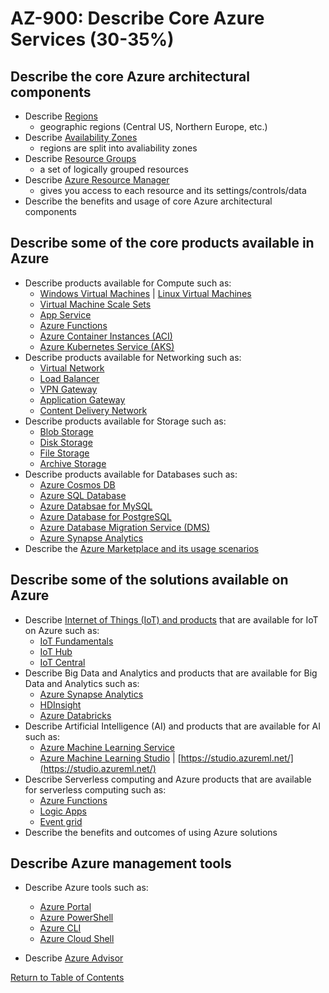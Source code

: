 # AZ-900: Describe Core Azure Services (30-35%)

## Describe the core Azure architectural components

* Describe [Regions](https://azure.microsoft.com/en-ca/global-infrastructure/regions/)
   - geographic regions (Central US, Northern Europe, etc.)
* Describe [Availability Zones](https://docs.microsoft.com/en-us/azure/availability-zones/az-overview)
   - regions are split into avaliability zones
* Describe [Resource Groups](https://docs.microsoft.com/en-us/azure/architecture/cloud-adoption/getting-started/azure-resource-access#what-is-an-azure-resource-group)
   - a set of logically grouped resources
* Describe [Azure Resource Manager](https://docs.microsoft.com/en-us/azure/azure-resource-manager/resource-group-overview)
   - gives you access to each resource and its settings/controls/data
* Describe the benefits and usage of core Azure architectural components

## Describe some of the core products available in Azure

* Describe products available for Compute such as:
    * [Windows Virtual Machines](https://docs.microsoft.com/en-ca/azure/virtual-machines/windows/overview) | [Linux Virtual Machines](https://docs.microsoft.com/en-ca/azure/virtual-machines/linux/overview)
    * [Virtual Machine Scale Sets](https://docs.microsoft.com/en-us/azure/virtual-machine-scale-sets/overview)
    * [App Service](https://docs.microsoft.com/en-us/azure/app-service/)
    * [Azure Functions](https://docs.microsoft.com/en-us/azure/azure-functions/functions-overview)
    * [Azure Container Instances (ACI)](https://docs.microsoft.com/en-us/azure/container-instances/container-instances-overview)
    * [Azure Kubernetes Service (AKS)](https://docs.microsoft.com/en-us/azure/aks/intro-kubernetes)
* Describe products available for Networking such as:
    * [Virtual Network](https://docs.microsoft.com/en-us/azure/virtual-network/virtual-networks-overview)
    * [Load Balancer](https://docs.microsoft.com/en-us/azure/load-balancer/load-balancer-overview)
    * [VPN Gateway](https://docs.microsoft.com/en-us/azure/vpn-gateway/vpn-gateway-about-vpngateways)
    * [Application Gateway](https://docs.microsoft.com/en-us/azure/application-gateway/overview)
    * [Content Delivery Network](https://docs.microsoft.com/en-us/azure/cdn/cdn-overview)
* Describe products available for Storage such as:
    * [Blob Storage](https://docs.microsoft.com/en-us/azure/storage/blobs/storage-blobs-overview)
    * [Disk Storage](https://docs.microsoft.com/en-us/azure/virtual-machines/windows/managed-disks-overview)
    * [File Storage](https://docs.microsoft.com/en-us/azure/storage/files/storage-files-introduction)
    * [Archive Storage](https://docs.microsoft.com/en-ca/azure/storage/blobs/storage-blob-storage-tiers)
* Describe products available for Databases such as:
    * [Azure Cosmos DB](https://docs.microsoft.com/en-us/azure/cosmos-db/introduction)
    * [Azure SQL Database](https://docs.microsoft.com/en-us/azure/sql-database/sql-database-technical-overview)
    * [Azure Databsae for MySQL](https://docs.microsoft.com/en-us/azure/mysql/overview)
    * [Azure Database for PostgreSQL](https://docs.microsoft.com/en-us/azure/postgresql/overview)
    * [Azure Database Migration Service (DMS)](https://docs.microsoft.com/en-us/azure/dms/dms-overview)
    * [Azure Synapse Analytics](https://docs.microsoft.com/en-ca/azure/sql-data-warehouse/sql-data-warehouse-overview-what-is)
* Describe the [Azure Marketplace and its usage scenarios](https://azuremarketplace.microsoft.com/en-us/about)

## Describe some of the solutions available on Azure

* Describe [Internet of Things (IoT) and products](https://docs.microsoft.com/en-us/azure/iot-fundamentals/iot-services-and-technologies) that are available for IoT on Azure such as:
    * [IoT Fundamentals](https://docs.microsoft.com/bs-cyrl-ba/azure/iot-fundamentals/index)
    * [IoT Hub](https://docs.microsoft.com/en-ca/azure/iot-hub/about-iot-hub)
    * [IoT Central](https://docs.microsoft.com/en-ca/azure/iot-central/overview-iot-central)
* Describe Big Data and Analytics and products that are available for Big Data and Analytics such as:
    * [Azure Synapse Analytics](https://docs.microsoft.com/en-ca/azure/sql-data-warehouse/sql-data-warehouse-overview-what-is)
    * [HDInsight](https://docs.microsoft.com/en-ca/azure/hdinsight/)
    * [Azure Databricks](https://docs.microsoft.com/en-us/azure/azure-databricks/what-is-azure-databricks)
* Describe Artificial Intelligence (AI) and products that are available for AI such as:
    * [Azure Machine Learning Service](https://azure.microsoft.com/en-ca/services/machine-learning-service/)
    * [Azure Machine Learning Studio](https://azure.microsoft.com/en-ca/services/machine-learning-studio/) | [https://studio.azureml.net/](https://studio.azureml.net/)
* Describe Serverless computing and Azure products that are available for serverless computing such as:
    * [Azure Functions](https://docs.microsoft.com/en-us/azure/azure-functions/functions-overview)
    * [Logic Apps](https://docs.microsoft.com/en-ca/azure/logic-apps/logic-apps-overview)
    * [Event grid](https://docs.microsoft.com/en-us/azure/event-grid/overview)
* Describe the benefits and outcomes of using Azure solutions

## Describe Azure management tools

* Describe Azure tools such as:
    * [Azure Portal](https://docs.microsoft.com/en-us/azure/azure-portal/azure-portal-overview)
    * [Azure PowerShell](https://docs.microsoft.com/en-us/powershell/azure/overview?view=azps-1.6.0)
    * [Azure CLI](https://docs.microsoft.com/en-us/cli/azure/?view=azure-cli-latest)
    * [Azure Cloud Shell](https://docs.microsoft.com/en-us/azure/cloud-shell/overview)

* Describe [Azure Advisor](https://docs.microsoft.com/en-us/azure/advisor/advisor-overview)

[Return to Table of Contents](README.md)
